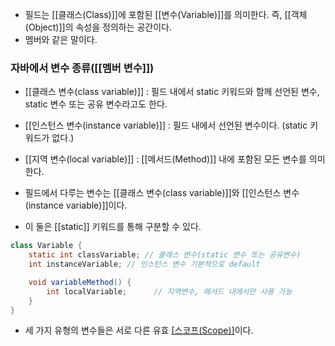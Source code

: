 - 필드는 [[클래스(Class)]]에 포함된 [[변수(Variable)]]를 의미한다. 즉, [[객체(Object)]]의 속성을 정의하는 공간이다.
- 멤버와 같은 말이다.

### 자바에서 변수 종류([[멤버 변수]])

- [[클래스 변수(class variable)]] : 필드 내에서 static 키워드와 함께 선언된 변수, static 변수 또는 공유 변수라고도 한다.
- [[인스턴스 변수(instance variable)]] :  필드 내에서 선언된 변수이다. (static 키워드가 없다.)
- [[지역 변수(local variable)]] : [[메서드(Method)]] 내에 포함된 모든 변수를 의미한다.

- 필드에서 다루는 변수는 [[클래스 변수(class variable)]]와 [[인스턴스 변수(instance variable)]]이다. 
- 이 둘은 [[static]] 키워드를 통해 구분할 수 있다.

```java
class Variable {
    static int classVariable; // 클래스 변수(static 변수 또는 공유변수)
    int instanceVariable; // 인스턴스 변수 기본적으로 default

    void variableMethod() {
        int localVariable;      // 지역변수, 메서드 내에서만 사용 가능
    }
}
```

- 세 가지 유형의 변수들은 서로 다른 유효 [[스코프(Scope)]](scope)이다.